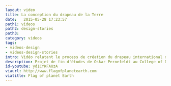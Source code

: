```yaml
---
layout: video
title: La conception du drapeau de la Terre
date:   2015-05-28 17:23:57
path1: videos
path2: design-stories
path3:
category: videos
tags:
- videos-design
- videos-design-stories
intro: Vidéo relatant le process de création du drapeau international de la planète Terre. Un projet de fin d'études de Oskar Pernefeldt au College of Design Beckmans (Stockholm, Suède).
description: Projet de fin d'études de Oskar Pernefeldt au College of Design Beckmans.
id-youtube: yd1CYKFAUzA
viaurl: http://www.flagofplanetearth.com
viatitle: Flag of planet Earth
---
```

